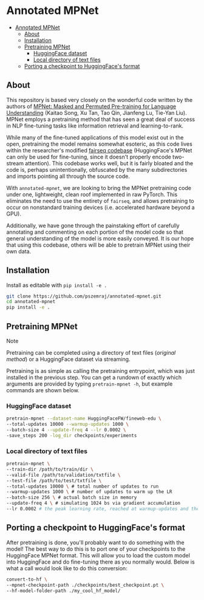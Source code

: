# Annotated MPNet

- [Annotated MPNet](#annotated-mpnet)
  - [About](#about)
  - [Installation](#installation)
  - [Pretraining MPNet](#pretraining-mpnet)
    - [HuggingFace dataset](#huggingface-dataset)
    - [Local directory of text files](#local-directory-of-text-files)
  - [Porting a checkpoint to HuggingFace's format](#porting-a-checkpoint-to-huggingfaces-format)

## About

This repository is based very closely on the wonderful code written by the authors of [MPNet: Masked and Permuted Pre-training for Language Understanding](https://arxiv.org/pdf/2004.09297.pdf) (Kaitao Song, Xu Tan, Tao Qin, Jianfeng Lu, Tie-Yan Liu). MPNet employs a pretraining method that has seen a great deal of success in NLP fine-tuning tasks like information retrieval and learning-to-rank.

While many of the fine-tuned applications of this model exist out in the open, pretraining the model remains somewhat esoteric, as this code lives within the researcher's modified [fairseq codebase](https://github.com/microsoft/MPNet/tree/master) (HuggingFace's MPNet can only be used for fine-tuning, since it doesn't properly encode two-stream attention). This codebase works well, but it is fairly bloated and the code is, perhaps unintentionally, obfuscated by the many subdirectories and imports pointing all through the source code.

With `annotated-mpnet`, we are looking to bring the MPNet pretraining code under one, lightweight, clean roof implemented in raw PyTorch. This eliminates the need to use the entirety of `fairseq`, and allows pretraining to occur on nonstandard training devices (i.e. accelerated hardware beyond a GPU).

Additionally, we have gone through the painstaking effort of carefully annotating and commenting on each portion of the model code so that general understanding of the model is more easily conveyed. It is our hope that using this codebase, others will be able to pretrain MPNet using their own data.

## Installation

Install as editable with `pip install -e .`

```bash
git clone https://github.com/pszemraj/annotated-mpnet.git
cd annotated-mpnet
pip install -e .
```

## Pretraining MPNet

> [!NOTE]
> Pretraining can be completed using a directory of text files (_original method_) or a HuggingFace dataset via streaming.

Pretraining is as simple as calling the pretraining entrypoint, which was just installed in the previous step. You can get a rundown of exactly which arguments are provided by typing `pretrain-mpnet -h`, but example commands are shown below.

### HuggingFace dataset

```bash
pretrain-mpnet --dataset-name HuggingFaceFW/fineweb-edu \
--total-updates 10000 --warmup-updates 1000 \
--batch-size 4 --update-freq 4 --lr 0.0002 \
-save_steps 200 -log_dir checkpoints/experiments
```

### Local directory of text files

```bash
pretrain-mpnet \
--train-dir /path/to/train/dir \
--valid-file /path/to/validation/txtfile \
--test-file /path/to/test/txtfile \
--total-updates 10000 \ # total number of updates to run
--warmup-updates 1000 \ # number of updates to warm up the LR
--batch-size 256 \ # actual batch size in memory
--update-freq 4 \ # simulating 1024 bs via gradient accumulation
--lr 0.0002 # the peak learning rate, reached at warmup-updates and then decayed according to the --power arg
```

## Porting a checkpoint to HuggingFace's format

After pretraining is done, you'll probably want to do something with the model! The best way to do this is to port one of your checkpoints to the HuggingFace MPNet format. This will allow you to load the custom model into HuggingFace and do fine-tuning there as you normally would. Below is what a call would look like to do this conversion:

```bash
convert-to-hf \
--mpnet-checkpoint-path ./checkpoints/best_checkpoint.pt \
--hf-model-folder-path ./my_cool_hf_model/
```
